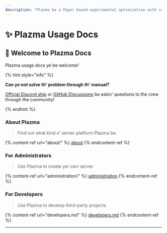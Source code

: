 ```yaml
---
description: "Plazma be a Paper based experimental optimization with various game mechanism customization feature added Minecraft: Java Edition fer open source server platform."
---
```


# ✨ Plazma Usage Docs

## 👋 Welcome to Plazma Docs

Plazma usage docs ye be welcome!

{% hint style="info" %}

**Can ye not solve th' problem through th' manual?**

[Official Discord ship](https://discord.gg/MmfC52K8A8) or [GitHub Discussions](https://github.com/PlazmaMC/PlazmaBukkit/discussions) be askin' questions to the crew through the community!

{% endhint %}

### About Plazma

> Find out what kind o' server platform Plazma be.

{% content-ref url="about/" %}
[about](about/)
{% endcontent-ref %}

### For Administrators

> Use Plazma to create yer own server.

{% content-ref url="administration/" %}
[administration](administration/)
{% endcontent-ref %}

### For Developers

> Use Plazma to develop third-party projects.

{% content-ref url="developers.md" %}
[developers.md](developers.md)
{% endcontent-ref %}

***
